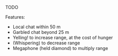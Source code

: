 TODO

Features:
* Local chat within 50 m
* Garbled chat beyond 25 m
* Yelling! to increase range, at the cost of hunger
* (Whispering) to decrease range
* Megaphone (held diamond) to multiply range

